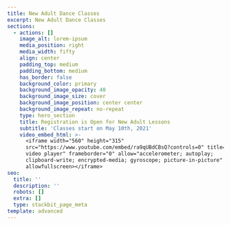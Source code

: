 ```yaml
---
title: New Adult Dance Classes
excerpt: New Adult Dance Classes
sections:
  - actions: []
    image_alt: lorem-ipsum
    media_position: right
    media_width: fifty
    align: center
    padding_top: medium
    padding_bottom: medium
    has_border: false
    background_color: primary
    background_image_opacity: 40
    background_image_size: cover
    background_image_position: center center
    background_image_repeat: no-repeat
    type: hero_section
    title: Registration is Open for New Adult Lessons
    subtitle: 'Classes start on May 10th, 2021'
    video_embed_html: >-
      <iframe width="560" height="315"
      src="https://www.youtube.com/embed/ra9qUBdCBsQ?controls=0" title="YouTube
      video player" frameborder="0" allow="accelerometer; autoplay;
      clipboard-write; encrypted-media; gyroscope; picture-in-picture"
      allowfullscreen></iframe>
seo:
  title: ''
  description: ''
  robots: []
  extra: []
  type: stackbit_page_meta
template: advanced
---
```


